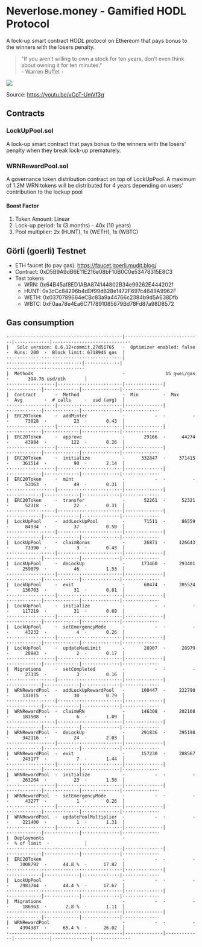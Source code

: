 # Neverlose.money - Gamified HODL Protocol
A lock-up smart contract HODL protocol on Ethereum that pays bonus to the winners with the losers penalty.

> "If you aren’t willing to own a stock for ten years, don’t even think about owning it for ten minutes."\
>\- Warren Buffet -

![](https://rukminim1.flixcart.com/image/832/832/j6v2ky80/poster/s/r/h/small-warren-buffett-motivational-quotes-value-investing-rule-no-original-imaex8tz68kyz2hf.jpeg)

Source: https://youtu.be/vCpT-UmVf3g

## Contracts
### LockUpPool.sol
A lock-up smart contract that pays bonus to the winners with the losers' penalty when they break lock-up prematurely.

### WRNRewardPool.sol
A governance token distribution contract on top of LockUpPool. A maximum of 1.2M WRN tokens will be distributed for 4 years depending on users' contribution to the lockup pool

#### Boost Factor
1. Token Amount: Linear
2. Lock-up period: 1x (3 months) - 40x (10 years)
3. Pool multiplier: 2x (HUNT), 1x (WETH), 1x (WBTC)

## Görli (goerli) Testnet
- ETH faucet (to pay gas): https://faucet.goerli.mudit.blog/
- Contract: 0xD5B9A9dB6E11E216e08bF10B0C0e53478315E8C3
- Test tokens
  - WRN: 0x64B45af8ED1ABA874144802B34e99262E444202f
  - HUNT: 0x3cCc84296b4dDf99d628e1472F697c4649A9962F
  - WETH: 0x0370789664eCBc83a9a44766c2384b9d5A638Dfb
  - WBTC: 0xF0aa78e4Ea6C717891085879Bd78Fd87a98D8572

## Gas consumption
```
·------------------------------------------|----------------------------|-------------|----------------------------·
|   Solc version: 0.6.12+commit.27d51765   ·  Optimizer enabled: false  ·  Runs: 200  ·  Block limit: 6718946 gas  │
···········································|····························|·············|·····························
|  Methods                                 ·               15 gwei/gas                ·       394.76 usd/eth       │
··················|························|··············|·············|·············|··············|··············
|  Contract       ·  Method                ·  Min         ·  Max        ·  Avg        ·  # calls     ·  usd (avg)  │
··················|························|··············|·············|·············|··············|··············
|  ERC20Token     ·  addMinter             ·           -  ·          -  ·      73028  ·          23  ·       0.43  │
··················|························|··············|·············|·············|··············|··············
|  ERC20Token     ·  approve               ·       29166  ·      44274  ·      43984  ·         122  ·       0.26  │
··················|························|··············|·············|·············|··············|··············
|  ERC20Token     ·  initialize            ·      332847  ·     371415  ·     361514  ·          90  ·       2.14  │
··················|························|··············|·············|·············|··············|··············
|  ERC20Token     ·  mint                  ·           -  ·          -  ·      53163  ·          49  ·       0.31  │
··················|························|··············|·············|·············|··············|··············
|  ERC20Token     ·  transfer              ·       52261  ·      52321  ·      52318  ·          22  ·       0.31  │
··················|························|··············|·············|·············|··············|··············
|  LockUpPool     ·  addLockUpPool         ·       71511  ·      86559  ·      84934  ·          37  ·       0.50  │
··················|························|··············|·············|·············|··············|··············
|  LockUpPool     ·  claimBonus            ·       26871  ·     126643  ·      73390  ·           3  ·       0.43  │
··················|························|··············|·············|·············|··············|··············
|  LockUpPool     ·  doLockUp              ·      173460  ·     293401  ·     259079  ·          46  ·       1.53  │
··················|························|··············|·············|·············|··············|··············
|  LockUpPool     ·  exit                  ·       60474  ·     205524  ·     136703  ·          31  ·       0.81  │
··················|························|··············|·············|·············|··············|··············
|  LockUpPool     ·  initialize            ·           -  ·          -  ·     117219  ·          31  ·       0.69  │
··················|························|··············|·············|·············|··············|··············
|  LockUpPool     ·  setEmergencyMode      ·           -  ·          -  ·      43232  ·           4  ·       0.26  │
··················|························|··············|·············|·············|··············|··············
|  LockUpPool     ·  updateMaxLimit        ·       28907  ·      28979  ·      28943  ·           2  ·       0.17  │
··················|························|··············|·············|·············|··············|··············
|  Migrations     ·  setCompleted          ·           -  ·          -  ·      27335  ·           3  ·       0.16  │
··················|························|··············|·············|·············|··············|··············
|  WRNRewardPool  ·  addLockUpRewardPool   ·      100447  ·     222790  ·     133815  ·          30  ·       0.79  │
··················|························|··············|·············|·············|··············|··············
|  WRNRewardPool  ·  claimWRN              ·      146308  ·     202108  ·     183508  ·           6  ·       1.09  │
··················|························|··············|·············|·············|··············|··············
|  WRNRewardPool  ·  doLockUp              ·      291836  ·     395198  ·     342116  ·          24  ·       2.03  │
··················|························|··············|·············|·············|··············|··············
|  WRNRewardPool  ·  exit                  ·      157230  ·     288567  ·     243177  ·           7  ·       1.44  │
··················|························|··············|·············|·············|··············|··············
|  WRNRewardPool  ·  initialize            ·           -  ·          -  ·     263264  ·          23  ·       1.56  │
··················|························|··············|·············|·············|··············|··············
|  WRNRewardPool  ·  setEmergencyMode      ·           -  ·          -  ·      43277  ·           1  ·       0.26  │
··················|························|··············|·············|·············|··············|··············
|  WRNRewardPool  ·  updatePoolMultiplier  ·           -  ·          -  ·     221400  ·           1  ·       1.31  │
··················|························|··············|·············|·············|··············|··············
|  Deployments                             ·                                          ·  % of limit  ·             │
···········································|··············|·············|·············|··············|··············
|  ERC20Token                              ·           -  ·          -  ·    3008792  ·      44.8 %  ·      17.82  │
···········································|··············|·············|·············|··············|··············
|  LockUpPool                              ·           -  ·          -  ·    2983744  ·      44.4 %  ·      17.67  │
···········································|··············|·············|·············|··············|··············
|  Migrations                              ·           -  ·          -  ·     186963  ·       2.8 %  ·       1.11  │
···········································|··············|·············|·············|··············|··············
|  WRNRewardPool                           ·           -  ·          -  ·    4394387  ·      65.4 %  ·      26.02  │
·------------------------------------------|--------------|-------------|-------------|--------------|-------------·
```
